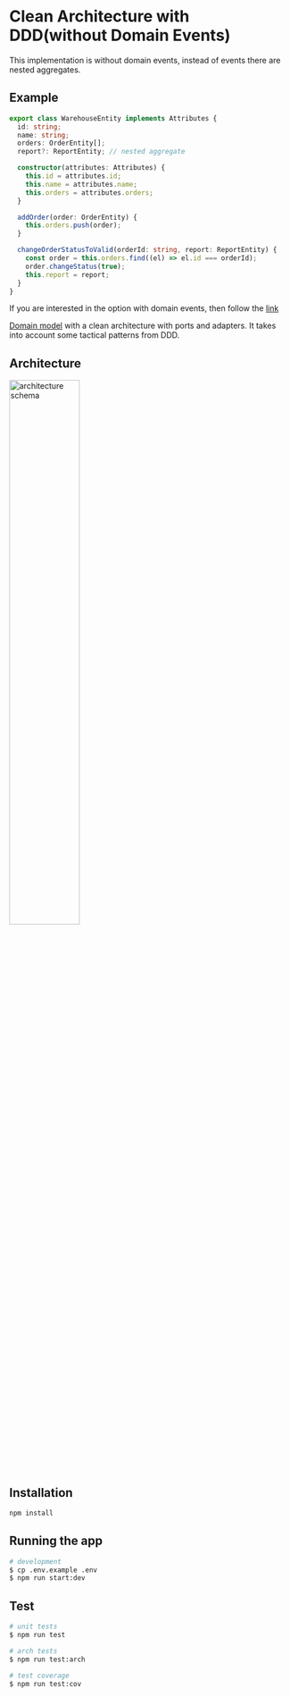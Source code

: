 # Clean Architecture with DDD(without Domain Events)

This implementation is without domain events, instead of events there are nested aggregates.

## Example

```typescript
export class WarehouseEntity implements Attributes {
  id: string;
  name: string;
  orders: OrderEntity[];
  report?: ReportEntity; // nested aggregate

  constructor(attributes: Attributes) {
    this.id = attributes.id;
    this.name = attributes.name;
    this.orders = attributes.orders;
  }

  addOrder(order: OrderEntity) {
    this.orders.push(order);
  }

  changeOrderStatusToValid(orderId: string, report: ReportEntity) {
    const order = this.orders.find((el) => el.id === orderId);
    order.changeStatus(true);
    this.report = report;
  }
}
```

If you are interested in the option with domain events, then follow the [link](https://github.com/zhuravlevma/typescript-ddd-architecture)

[Domain model](https://martinfowler.com/eaaCatalog/domainModel.html) with a clean architecture with ports and adapters. It takes into account some tactical patterns from DDD.

## Architecture

<img src='https://github.com/zhuravlevma/ddd-nested-aggregates/assets/44276887/0b862b4e-6d1e-4882-bb29-1653f296cd56' alt="architecture schema" width='50%'>

## Installation

```bash
npm install
```

## Running the app

```bash
# development
$ cp .env.example .env
$ npm run start:dev
```

## Test

```bash
# unit tests
$ npm run test

# arch tests
$ npm run test:arch

# test coverage
$ npm run test:cov
```
